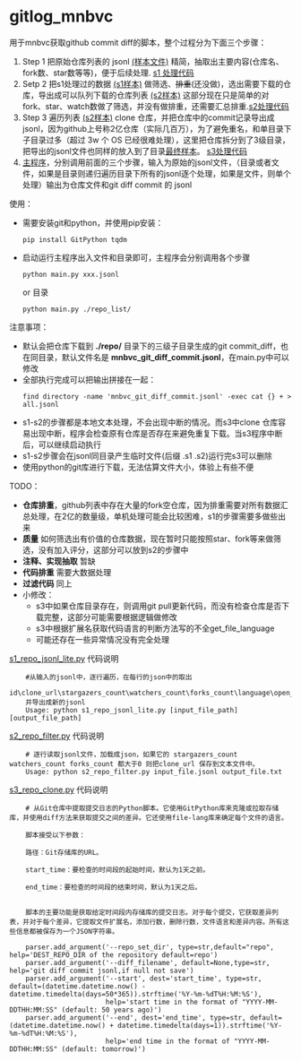 # gitlog_mnbvc

用于mnbvc获取github commit diff的脚本，整个过程分为下面三个步骤：

1. Step 1 把原始仓库列表的 jsonl [(样本文件)](./repo_list/full_100l.jsonl) 精简，抽取出主要内容(仓库名、fork数、star数等等)，便于后续处理. [s1 处理代码](s1_repo_jsonl_lite.py)
2. Setp 2 把s1处理过的数据 [(s1样本)](./repo_list/full_100l.jsonl.s1) 做筛选、~~排重~~(还没做)，选出需要下载的仓库，导出成可以队列下载的仓库列表 [(s2样本)](./repo_list/full_100l.jsonl.s1.s2) 这部分现在只是简单的对fork、star、watch数做了筛选，并没有做排重，还需要汇总排重.[s2处理代码](s2_repo_filter.py)
3. Step 3 遍历列表  [(s2样本)](./repo_list/full_100l.jsonl.s1.s2)   clone 仓库，并把仓库中的commit记录导出成jsonl，因为github上号称2亿仓库（实际几百万），为了避免重名，和单目录下子目录过多（超过 3w 个 OS 已经很难处理），这里把仓库拆分到了3级目录，把导出的jsonl文件也同样的放入到了目录[最终样本](temp/mnbvc_git_diff_commit.jsonl)。 [s3处理代码](s3_repo_clone.py)
4. [主程序](main.py)，分别调用前面的三个步骤，输入为原始的jsonl文件，（目录或者文件，如果是目录则递归遍历目录下所有的jsonl逐个处理，如果是文件，则单个处理）输出为仓库文件和git diff commit 的 jsonl

使用：
- 需要安装git和python，并使用pip安装：
  ```shell
  pip install GitPython tqdm 
- 启动运行主程序出入文件和目录即可，主程序会分别调用各个步骤
  ```shell
  python main.py xxx.jsonl
  ```
  or 目录
  ```shell
  python main.py ./repo_list/
  ```
注意事项：
- 默认会把仓库下载到 **./repo/** 目录下的三级子目录生成的git commit_diff，也在同目录，默认文件名是 **mnbvc_git_diff_commit.jsonl**，在main.py中可以修改
- 全部执行完成可以把输出拼接在一起：
    ```shell
    find directory -name 'mnbvc_git_diff_commit.jsonl' -exec cat {} + > all.jsonl
    ```
- s1-s2的步骤都是本地文本处理，不会出现中断的情况。而s3中clone 仓库容易出现中断，程序会检查原有仓库是否存在来避免重复下载。当s3程序中断后，可以继续启动执行
- s1-s2步骤会在jsonl同目录产生临时文件(后缀 .s1 .s2)运行完s3可以删除
- 使用python的git库进行下载，无法估算文件大小，体验上有些不便

TODO：
- **仓库排重**，github列表中存在大量的fork空仓库，因为排重需要对所有数据汇总处理，在2亿的数量级，单机处理可能会比较困难，s1的步骤需要多做些出来
- **质量** 如何筛选出有价值的仓库数据，现在暂时只能按照star、fork等来做筛选，没有加入评分，这部分可以放到s2的步骤中
- **注释、实现抽取** 暂缺
- **代码排重** 需要大数据处理
- **过滤代码** 同上
- 小修改：
  - s3中如果仓库目录存在，则调用git pull更新代码，而没有检查仓库是否下载完整，这部分可能需要根据逻辑做修改
  - s3中根据扩展名获取代码语言的判断方法写的不全get_file_language
  - 可能还存在一些异常情况没有完全处理


[s1_repo_jsonl_lite.py](s1_repo_jsonl_lite.py) 代码说明
```
    #从输入的jsonl中，逐行遍历，在每行的json中的取出
    id\clone_url\stargazers_count\watchers_count\forks_count\language\open_issues_count\ 
    并导出成新的jsonl
    Usage: python s1_repo_jsonl_lite.py [input_file_path] [output_file_path]
```

[s2_repo_filter.py](s2_repo_filter.py) 代码说明
```
    # 逐行读取jsonl文件，加载成json，如果它的 stargazers_count watchers_count forks_count 都大于0 则把clone_url 保存到文本文件中。
    Usage: python s2_repo_filter.py input_file.jsonl output_file.txt
```

[s3_repo_clone.py](s3_repo_clone.py) 代码说明
```
    # 从Git仓库中提取提交日志的Python脚本。它使用GitPython库来克隆或拉取存储库，并使用diff方法来获取提交之间的差异。它还使用file-lang库来确定每个文件的语言。

    脚本接受以下参数：

    路径：Git存储库的URL。

    start_time：要检查的时间段的起始时间，默认为1天之前。

    end_time：要检查的时间段的结束时间，默认为1天之后。


    脚本的主要功能是获取给定时间段内存储库的提交日志。对于每个提交，它获取差异列表，并对于每个差异，它提取文件扩展名，添加行数，删除行数，文件语言和差异内容。所有这些信息都被保存为一个JSON字符串。

    parser.add_argument('--repo_set_dir', type=str,default="repo", help='DEST_REPO_DIR of the repository default=repo')
    parser.add_argument('--diff_filename', default=None,type=str, help='git diff commit jsonl,if null not save')
    parser.add_argument('--start', dest='start_time', type=str, default=(datetime.datetime.now() - datetime.timedelta(days=50*365)).strftime('%Y-%m-%dT%H:%M:%S'),
                        help='start time in the format of "YYYY-MM-DDTHH:MM:SS" (default: 50 years ago)')
    parser.add_argument('--end', dest='end_time', type=str, default=(datetime.datetime.now() + datetime.timedelta(days=1)).strftime('%Y-%m-%dT%H:%M:%S'),
                        help='end time in the format of "YYYY-MM-DDTHH:MM:SS" (default: tomorrow)')
```




